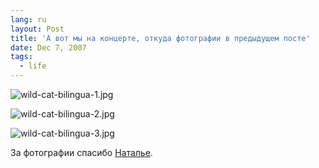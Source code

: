 ```yaml
---
lang: ru
layout: Post
title: 'А вот мы на концерте, откуда фотографии в предыдущем посте'
date: Dec 7, 2007
tags:
  - life
---
```


<!--more-->

![wild-cat-bilingua-1.jpg](upload://wild-cat-bilingua-1.jpg)

![wild-cat-bilingua-2.jpg](upload://wild-cat-bilingua-2.jpg)

![wild-cat-bilingua-3.jpg](upload://wild-cat-bilingua-3.jpg)

За фотографии спасибо [Наталье](http://wild-cat-20.livejournal.com/).
